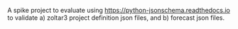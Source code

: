 A spike project to evaluate using https://python-jsonschema.readthedocs.io to validate a) zoltar3 project definition json files, and b) forecast json files.